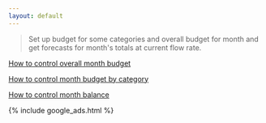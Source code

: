 ```yaml
---
layout: default
---
```


> Set up budget for some categories and overall budget for month and get forecasts for month's totals at current flow rate.

[How to control overall month budget](https://dvmorozov.github.io/expenses/how-to-control-month-budget)

[How to control month budget by category](https://dvmorozov.github.io/expenses/how-to-control-month-budget-by-category)

[How to control month balance](https://dvmorozov.github.io/expenses/how-to-control-month-balance)

{% include google_ads.html %}
